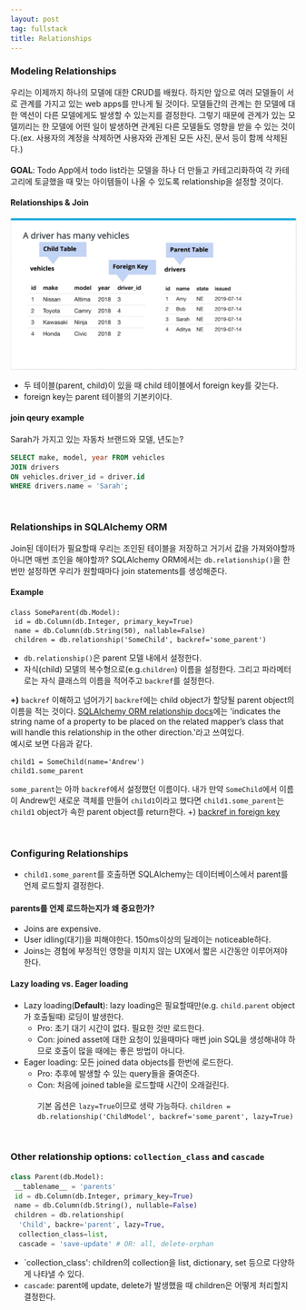 ```yaml
---
layout: post
tag: fullstack
title: Relationships
---
```


### Modeling Relationships
우리는 이제까지 하나의 모델에 대한 CRUD를 배웠다. 하지만 앞으로 여러 모델들이 서로 관계를 가지고 있는 web apps를 만나게 될 것이다.
모델들간의 관계는 한 모델에 대한 액션이 다른 모델에게도 발생할 수 있는지를 결정한다. 그렇기 때문에 관계가 있는 모델끼리는 한 모델에 어떤 일이 발생하면
 관계된 다른 모델들도 영향을 받을 수 있는 것이다.(ex. 사용자의 계정을 삭제하면 사용자와 관계된 모든 사진, 문서 등이 함께 삭제된다.)
<br><br>
**GOAL**: Todo App에서 todo list라는 모델을 하나 더 만들고 카테고리화하여 각 카테고리에 토글했을 때 맞는 아이템들이 나올 수 있도록 relationship을 설정할 것이다.


#### Relationships & Join
![join.png](/img/join.png)

- 두 테이블(parent, child)이 있을 때 child 테이블에서 foreign key를 갖는다.
- foreign key는 parent 테이블의 기본키이다.

#### join qeury example
Sarah가 가지고 있는 자동차 브랜드와 모델, 년도는?
```sql
SELECT make, model, year FROM vehicles
JOIN drivers
ON vehicles.driver_id = driver.id
WHERE drivers.name = 'Sarah';
```

<br>

### Relationships in SQLAlchemy ORM
Join된 데이터가 필요할때 우리는 조인된 테이블을 저장하고 거기서 값을 가져와야할까 아니면 매번 조인을 해야할까? SQLAlchemy ORM에서는 `db.relationship()`을 한번만 설정하면 우리가 원할때마다 join statements를 생성해준다.

#### Example
```
class SomeParent(db.Model):
 id = db.Column(db.Integer, primary_key=True)
 name = db.Column(db.String(50), nallable=False)
 children = db.relationship('SomeChild', backref='some_parent')
```
- `db.relationship()`은 parent 모델 내에서 설정한다.
- 자식(child) 모델의 복수형으로(e.g.`children`) 이름을 설정한다. 그리고 파라메터로는 자식 클래스의 이름을 적어주고 `backref`를 설정한다.

**+)** `backref` 이해하고 넘어가기
`backref`에는 child object가 할당될 parent object의 이름을 적는 것이다.
[SQLAlchemy ORM relationship docs](https://docs.sqlalchemy.org/en/13/orm/relationship_api.html#sqlalchemy.orm.relationship)에는 'indicates the string name of a property to be placed on the related mapper’s class that will handle this relationship in the other direction.'라고 쓰여있다.
<br>
예시로 보면 다음과 같다.
```
child1 = SomeChild(name='Andrew')
child1.some_parent
```
`some_parent`는 아까 `backref`에서 설정했던 이름이다. 내가 만약 `SomeChild`에서 이름이 Andrew인 새로운 객체를 만들어 `child1`이라고 했다면 `child1.some_parent`는 `child1` object가 속한 parent object를 return한다.
+) [backref in foreign key](https://github.com/coleifer/peewee/issues/2027) 

<br>

### Configuring Relationships
- `child1.some_parent`를 호출하면 SQLAlchemy는 데이터베이스에서 parent를 언제 로드할지 결정한다.

#### parents를 언제 로드하는지가 왜 중요한가?
- Joins are expensive.
- User idling(대기)을 피해야한다. 150ms이상의 딜레이는 noticeable하다.
- Joins는 경험에 부정적인 영향을 미치지 않는 UX에서 짧은 시간동안 이루어져야 한다. 

#### Lazy loading vs. Eager loading
- Lazy loading(**Default**): lazy loading은 필요할때만(e.g. `child.parent` object가 호출될때) 로딩이 발생한다.
  - Pro: 초기 대기 시간이 없다. 필요한 것만 로드한다.
  - Con: joined asset에 대한 요청이 있을때마다 매번 join SQL을 생성해내야 하므로 호출이 많을 때에는 좋은 방법이 아니다.
- Eager loading: 모든 joined data objects를 한번에 로드한다.
  - Pro: 추후에 발생할 수 있는 query들을 줄여준다. 
  - Con: 처음에 joined table을 로드할때 시간이 오래걸린다.
 <br><br>
기본 옵션은 `lazy=True`이므로 생략 가능하다.
`children = db.relationship('ChildModel', backref='some_parent', lazy=True)`

<br>

### Other relationship options: `collection_class` and `cascade`
```python
class Parent(db.Model):
 __tablename__ = 'parents'
 id = db.Column(db.Integer, primary_key=True)
 name = db.Column(db.String(), nullable=False)
 children = db.relationship(
  'Child', backre='parent', lazy=True,
  collection_class=list,
  cascade = 'save-update' # OR: all, delete-orphan
```
- `collection_class': children의 collection을 list, dictionary, set 등으로 다양하게 나타낼 수 있다.
- `cascade`: parent에 update, delete가 발생했을 때 children은 어떻게 처리할지 결정한다.
